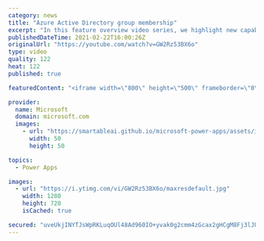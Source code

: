 ```yaml
---
category: news
title: "Azure Active Directory group membership"
excerpt: "In this feature overview video series, we highlight new capabilities included in the latest update to Microsoft Power Apps.  Power Apps Dataverse provides record level security to Azure Active Directory group membership types. Admins can easily set up and assign permissions to different Azure AD users,"
publishedDateTime: 2021-02-22T16:00:26Z
originalUrl: "https://youtube.com/watch?v=GW2Rz53BX6o"
type: video
quality: 122
heat: 122
published: true

featuredContent: "<iframe width=\"800\" height=\"500\" frameborder=\"0\" src=\"https://www.youtube.com/embed/GW2Rz53BX6o\" allow=\"accelerometer; autoplay; encrypted-media; gyroscope; picture-in-picture\" allowfullscreen></iframe>"

provider:
  name: Microsoft
  domain: microsoft.com
  images:
    - url: "https://smartableai.github.io/microsoft-power-apps/assets/images/organizations/microsoft.com-50x50.jpg"
      width: 50
      height: 50

topics:
  - Power Apps

images:
  - url: "https://i.ytimg.com/vi/GW2Rz53BX6o/maxresdefault.jpg"
    width: 1280
    height: 720
    isCached: true

secured: "uveUkjINYTJsWpRKLuqOUl48Ad960IO+yvak0g2cmm4zGcax2gHCgM8Fj3lJUMOnjOcpJp3TLY63N+EWcJca8Dcj7XfO5Flb5Ar9AsytRikC8Gz1gxWED/1xcmpBW+BCj8NuwT/iXQPJR5KQ66bKSyrAM3cXv+75pyXM/U9F05rrCMJtdbIWiaAen0KzwkqSW4shMpQ4bOBHOgkBJpZhIN1EuXeyu5X6TJS9UOoUB8G3SEI1ysOGQWs0ECOe9iQr8bo41IFQ0c9m732tAZLQv7WqP+itpVkg0FDXVwcF6BEsHvM/ipqM6U31ZDQQKHh0Ytjcq/Sm3AsBHMkxE8GCWkhh34s92fnFhdFkcZHj2b9RTDh6nsA7RT4XmKdZiLmFiXeegk+DsM1p4It4SlpPC2QQqTRhPfoce1mqwUC1GgGsWBkFfpkRktK8SZEp/lyL;eGXndFuSAFEkBdW8x0bO1Q=="
---
```


